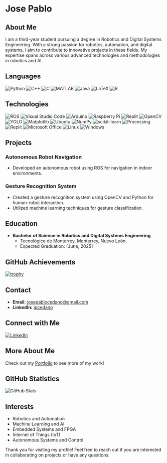 # Jose Pablo

## About Me

I am a third-year student pursuing a degree in Robotics and Digital Systems Engineering. With a strong passion for robotics, automation, and digital systems, I aim to contribute to innovative projects in these fields. My expertise spans across various advanced technologies and methodologies in robotics and AI.

## Languages

![Python](https://img.shields.io/badge/python-3670A0?style=for-the-badge&logo=python&logoColor=ffdd54)
![C++](https://img.shields.io/badge/c++-%2300599C.svg?style=for-the-badge&logo=c%2B%2B&logoColor=white)
![C](https://img.shields.io/badge/c-%2300599C.svg?style=for-the-badge&logo=c&logoColor=white)
![MATLAB](https://img.shields.io/badge/MATLAB-0076A8?style=for-the-badge&logo=mathworks&logoColor=white)
![Java](https://img.shields.io/badge/java-%23ED8B00.svg?style=for-the-badge&logo=openjdk&logoColor=white)
![LaTeX](https://img.shields.io/badge/latex-%23008080.svg?style=for-the-badge&logo=latex&logoColor=white)
![R](https://img.shields.io/badge/r-%23276DC3.svg?style=for-the-badge&logo=r&logoColor=white)

## Technologies
![ROS](https://img.shields.io/badge/ros-%230A0FF9.svg?style=for-the-badge&logo=ros&logoColor=white)
![Visual Studio Code](https://img.shields.io/badge/Visual%20Studio%20Code-0078d7.svg?style=for-the-badge&logo=visual-studio-code&logoColor=white)
![Arduino](https://img.shields.io/badge/Arduino-00979D?style=for-the-badge&logo=arduino&logoColor=white)
![Raspberry Pi](https://img.shields.io/badge/Raspberry%20Pi-A22846?style=for-the-badge&logo=raspberry-pi&logoColor=white)
![Replit](https://img.shields.io/badge/Replit-667881?style=for-the-badge&logo=replit&logoColor=white)
![OpenCV](https://img.shields.io/badge/opencv-%23white.svg?style=for-the-badge&logo=opencv&logoColor=white)
![YOLO](https://img.shields.io/badge/YOLO-00FFFF?style=for-the-badge&logo=yolo&logoColor=white)
![Matplotlib](https://img.shields.io/badge/Matplotlib-%23ffffff.svg?style=for-the-badge&logo=Matplotlib&logoColor=black)
![Ubuntu](https://img.shields.io/badge/Ubuntu-E95420?style=for-the-badge&logo=ubuntu&logoColor=white)
![NumPy](https://img.shields.io/badge/numpy-%23013243.svg?style=for-the-badge&logo=numpy&logoColor=white)
![scikit-learn](https://img.shields.io/badge/scikit--learn-%23F7931E.svg?style=for-the-badge&logo=scikit-learn&logoColor=white)
![Processing](https://img.shields.io/badge/Processing-006699?style=for-the-badge&logo=processing-foundation&logoColor=white)
![Replit](https://img.shields.io/badge/Replit-DD1200?style=for-the-badge&logo=Replit&logoColor=white)
![Microsoft Office](https://img.shields.io/badge/Microsoft_Office-D83B01?style=for-the-badge&logo=microsoft-office&logoColor=white)
![Linux](https://img.shields.io/badge/Linux-FCC624?style=for-the-badge&logo=linux&logoColor=black)
![Windows](https://img.shields.io/badge/Windows-0078D6?style=for-the-badge&logo=windows&logoColor=white)

## Projects

### Autonomous Robot Navigation
- Developed an autonomous robot using ROS for navigation in indoor environments.

### Gesture Recognition System
- Created a gesture recognition system using OpenCV and Python for human-robot interaction.
- Utilized machine learning techniques for gesture classification.


## Education

- **Bachelor of Science in Robotics and Digital Systems Engineering**
  - Tecnológico de Monterrey, Monterrey, Nuevo León.
  - Expected Graduation: [June, 2025]

## GitHub Achievements

[![trophy](https://github-profile-trophy.vercel.app/?username=jpcedano&theme=onedark)](https://github.com/ryo-ma/github-profile-trophy)


## Contact

- **Email:** [josepablocedano@gmail.com](mailto:josepablocedano@gmail.com)
- **LinkedIn:** [jpcedano](https://www.linkedin.com/in/jpcedano/)

## Connect with Me

[![LinkedIn](https://img.shields.io/badge/LinkedIn-0077B5?style=for-the-badge&logo=linkedin&logoColor=white)](https://www.linkedin.com/in/jpcedano/)


## More About Me

Check out my [Portfolio](https://yourportfoliolink.com) to see more of my work!

## GitHub Statistics

![GitHub Stats](https://github-readme-stats.vercel.app/api?username=jpcedano&show_icons=true&theme=radical)


## Interests
- Robotics and Automation
- Machine Learning and AI
- Embedded Systems and FPGA
- Internet of Things (IoT)
- Autonomous Systems and Control

Thank you for visiting my profile! Feel free to reach out if you are interested in collaborating on projects or have any questions.
